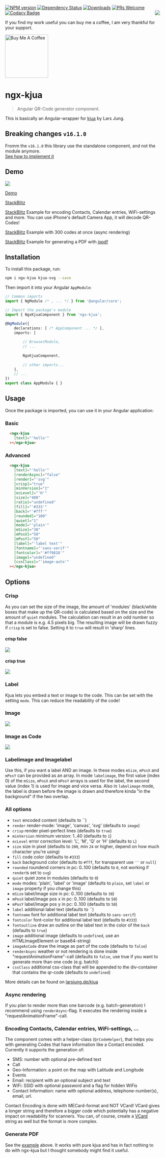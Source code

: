 [![NPM version](https://img.shields.io/npm/v/ngx-kjua.svg?&label=npm)](https://www.npmjs.com/package/ngx-kjua) 
[![Dependency Status](https://david-dm.org/werthdavid/ngx-kjua.svg)](https://david-dm.org/werthdavid/ngx-kjua)
[![Downloads](https://img.shields.io/npm/dm/ngx-kjua.svg)](https://npmjs.org/package/ngx-kjua)
[![PRs Welcome](https://img.shields.io/badge/PRs-welcome-brightgreen.svg)](http://makeapullrequest.com) 
[![Codacy Badge](https://api.codacy.com/project/badge/Grade/2ef6c180329a44cc9fd95abc77fc8c1d)](https://www.codacy.com/app/werthdavid/ngx-kjua?utm_source=github.com&amp;utm_medium=referral&amp;utm_content=werthdavid/ngx-kjua&amp;utm_campaign=Badge_Grade)
<img align="right" src="https://raw.githubusercontent.com/werthdavid/ngx-kjua/master/docs/readme-logo.png"/>

If you find my work useful you can buy me a coffee, I am very thankful for your support. 

<a href="https://www.buymeacoffee.com/werthdavid" target="_blank"><img width="140" src="https://bmc-cdn.nyc3.digitaloceanspaces.com/BMC-button-images/custom_images/orange_img.png" alt="Buy Me A Coffee"></a>


# ngx-kjua

> Angular QR-Code generator component.

This is basically an Angular-wrapper for [kjua](https://github.com/lrsjng/kjua) by Lars Jung.

## Breaking changes `v16.1.0`
Fromm the `v16.1.0` this library use the standalone component, and not the module anymore.  
[See how to implement it](#installation)


## Demo

<img src="https://raw.githubusercontent.com/werthdavid/ngx-kjua/master/docs/demo.png"/>

[Demo](https://werthdavid.github.io/ngx-kjua/index.html)

[StackBlitz](https://stackblitz.com/edit/ngx-kjua-example-7) 

[StackBlitz](https://stackblitz.com/edit/ngx-kjua-helper?file=app/app.component.ts) Example for encoding Contacts, Calendar entries, WiFi-settings and more. You can use iPhone's default Camera App, it will decode QR-Codes!

[StackBlitz](https://stackblitz.com/edit/ngx-kjua-batch?file=app/app.component.html) Example with 300 codes at once (async rendering)

[StackBlitz](https://stackblitz.com/edit/ngx-kjua-batch-jspdf?file=app%2Fapp.component.ts) Example for generating a PDF with [jspdf](https://github.com/MrRio/jsPDF)

## Installation

To install this package, run:

```bash
npm i ngx-kjua kjua-svg --save
```

Then import it into your Angular `AppModule`:

```typescript
// Common imports
import { NgModule /* , ... */ } from '@angular/core';

// Import the package's module
import { NgxKjuaComponent } from 'ngx-kjua';

@NgModule({
    declarations: [ /* AppComponent ... */ ],
    imports: [
    
        // BrowserModule, 
        // ...
        
        NgxKjuaComponent,
        
        // other imports...
    ],
    // ...
})
export class AppModule { }
```

## Usage

Once the package is imported, you can use it in your Angular application:

### Basic

```html
  <ngx-kjua
    [text]="'hello'"
  ></ngx-kjua>
```

### Advanced

```html
  <ngx-kjua
    [text]="'hello'"
    [renderAsync]="false"
    [render]="'svg'"
    [crisp]="true"
    [minVersion]="1"
    [ecLevel]="'H'"
    [size]="400"
    [ratio]="undefined"
    [fill]="'#333'"
    [back]="'#fff'"
    [rounded]="100"
    [quiet]="1"
    [mode]="'plain'"
    [mSize]="30"
    [mPosX]="50"
    [mPosY]="50"
    [label]="'label text'"
    [fontname]="'sans-serif'"
    [fontcolor]="'#ff9818'"
    [image]="undefined"
    [cssClass]="'image-auto'"
  ></ngx-kjua>
```

## Options

### Crisp

As you can set the size of the image, the amount of 'modules' (black/white boxes that make up the QR-code) is calculated based on the size and the amount of `quiet` modules. The calculation can result in an odd number so that a module is e.g. 4.5 pixels big. The resulting image will be drawn fuzzy if `crisp` is set to false. Setting it to `true` will result in 'sharp' lines.

#### crisp false
<img src="https://raw.githubusercontent.com/werthdavid/kjua/master/docs/no-crisp.jpg"/>

#### crisp true
<img src="https://raw.githubusercontent.com/werthdavid/kjua/master/docs/crisp.jpg"/>


### Label
Kjua lets you embed a text or image to the code. This can be set with the setting `mode`.
This can reduce the readability of the code!

### Image
<img src="https://raw.githubusercontent.com/werthdavid/kjua/master/docs/image.png"/>

### Image as Code
<img src="https://raw.githubusercontent.com/werthdavid/kjua/master/docs/image-as-code.png"/>

### Labelimage and Imagelabel
Use this, if you want a label AND an image. In these modes `mSize`, `mPosX` and `mPosY` can be provided as an array.
In mode `labelimage`, the first value (index 0) of the `mSize`, `mPosX` and `mPosY` arrays is used for the label,
the second value (index 1) is used for image and vice versa. Also in `labelimage` mode, the label is drawn before the 
image is drawn and therefore kinda "in the background" if the two overlap.

### All options

* `text` encoded content (defaults to ``)
* `render` render-mode: 'image', 'canvas', 'svg' (defaults to `image`)
* `crisp` render pixel-perfect lines (defaults to `true`)
* `minVersion` minimum version: 1..40 (defaults to `1`)
* `ecLevel` error correction level: 'L', 'M', 'Q' or 'H' (defaults to `L`)
* `size` size in pixel (defaults to `200`, min `24` or higher, depend on how much character you're using)
* `fill` code color (defaults to `#333`)
* `back` background color (defaults to `#fff`, for transparent use `''` or `null`)
* `rounded` roundend corners in pc: 0..100 (defaults to `0`, not working if `render`is set to `svg`)
* `quiet` quiet zone in modules (defaults to `0`)
* `mode` modes: 'plain', 'label' or 'image' (defaults to `plain`, set `label` or `image` property if you change this)
* `mSize` label/image size in pc: 0..100 (defaults to `30`)
* `mPosX` label/image pos x in pc: 0..100 (defaults to `50`)
* `mPosY` label/image pos y in pc: 0..100 (defaults to `50`)
* `label` additional label text (defaults to ``)
* `fontname` font for additional label text (defaults to `sans-serif`)
* `fontcolor` font-color for additional label text (defaults to `#333`)
* `fontoutline` draw an outline on the label text in the color of the `back` (defaults to `true`)
* `image` additional image (defaults to `undefined`, use an HTMLImageElement or base64-string)
* `imageAsCode` draw the image as part of the code (defaults to `false`)
* `renderAsync` weather or not rendering is done inside "requestAnimationFrame"-call (defaults to `false`, use true if you want to generate more than one code (e.g. batch))
* `cssClass` additional css-class that will be appended to the div-container that contains the qr-code (defaults to `undefined`)

More details can be found on [larsjung.de/kjua](https://larsjung.de/kjua/)

### Async rendering

If you plan to render more than one barcode (e.g. batch-generation) I recommend using `renderAsync`-flag. It executes the rendering inside a "requestAnimationFrame"-call.

### Encoding Contacts, Calendar entries, WiFi-settings, ...

The component comes with a helper-class (`QrCodeHelper`), that helps you with generating Codes that have information like a Contact encoded.
Currently it supports the generation of:

* SMS: number with optional pre-defined text
* Call
* Geo-Information: a point on the map with Latitude and Longitude
* Events
* Email: recipient with an optional subject and text
* WiFi: SSID with optional password and a flag for hidden WiFis
* Contact Information: name with optional address, telephone-number(s), email, url.

Contact Encoding is done with MECard-format and NOT VCard! VCard gives a longer string and therefore a
bigger code which potentially has a negative impact on readability for scanners. 
You can, of course, create a [VCard](https://en.wikipedia.org/wiki/VCard) string as well but the format is more complex.

### Generate PDF

See the [example](https://stackblitz.com/edit/ngx-kjua-batch-jspdf?file=app%2Fapp.component.ts) above. 
It works with pure kjua and has in fact nothing to do with ngx-kjua but I thought somebody might find it useful.

